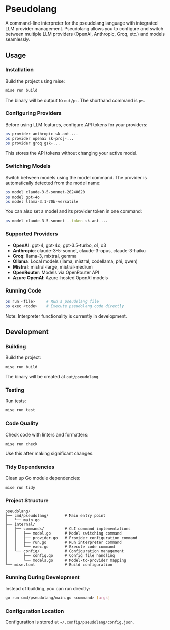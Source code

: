 # Pseudolang

A command-line interpreter for the pseudolang language with integrated LLM provider management. Pseudolang allows you to configure and switch between multiple LLM providers (OpenAI, Anthropic, Groq, etc.) and models seamlessly.

## Usage

### Installation

Build the project using mise:

```bash
mise run build
```

The binary will be output to `out/ps`. The shorthand command is `ps`.

### Configuring Providers

Before using LLM features, configure API tokens for your providers:

```bash
ps provider anthropic sk-ant-...
ps provider openai sk-proj-...
ps provider groq gsk-...
```

This stores the API tokens without changing your active model.

### Switching Models

Switch between models using the model command. The provider is automatically detected from the model name:

```bash
ps model claude-3-5-sonnet-20240620
ps model gpt-4o
ps model llama-3.1-70b-versatile
```

You can also set a model and its provider token in one command:

```bash
ps model claude-3-5-sonnet --token sk-ant-...
```

### Supported Providers

- **OpenAI**: gpt-4, gpt-4o, gpt-3.5-turbo, o1, o3
- **Anthropic**: claude-3-5-sonnet, claude-3-opus, claude-3-haiku
- **Groq**: llama-3, mixtral, gemma
- **Ollama**: Local models (llama, mistral, codellama, phi, qwen)
- **Mistral**: mistral-large, mistral-medium
- **OpenRouter**: Models via OpenRouter API
- **Azure OpenAI**: Azure-hosted OpenAI models

### Running Code

```bash
ps run <file>     # Run a pseudolang file
ps exec <code>    # Execute pseudolang code directly
```

Note: Interpreter functionality is currently in development.

## Development

### Building

Build the project:

```bash
mise run build
```

The binary will be created at `out/pseudolang`.

### Testing

Run tests:

```bash
mise run test
```

### Code Quality

Check code with linters and formatters:

```bash
mise run check
```

Use this after making significant changes.

### Tidy Dependencies

Clean up Go module dependencies:

```bash
mise run tidy
```

### Project Structure

```
pseudolang/
├── cmd/pseudolang/       # Main entry point
│   └── main.go
├── internal/
│   ├── commands/         # CLI command implementations
│   │   ├── model.go      # Model switching command
│   │   ├── provider.go   # Provider configuration command
│   │   ├── run.go        # Run interpreter command
│   │   └── exec.go       # Execute code command
│   └── config/           # Configuration management
│       ├── config.go     # Config file handling
│       └── models.go     # Model-to-provider mapping
└── mise.toml             # Build configuration
```

### Running During Development

Instead of building, you can run directly:

```bash
go run cmd/pseudolang/main.go <command> [args]
```

### Configuration Location

Configuration is stored at `~/.config/pseudolang/config.json`.
